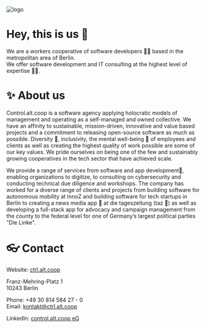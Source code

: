 ![logo](https://user-images.githubusercontent.com/82034619/158221988-b29d6751-013a-4700-b212-87b741f8b4bb.png)

# Hey, this is us 👋

We are a workers cooperative of software developers 👩‍💻  based in the metropolitan area of Berlin.\
We offer software development and IT consulting at the highest level of expertise 🧙‍♂️.

# ✨ About us  

Control.alt.coop is a software agency applying holocratic models of management and operating as a self-managed and owned collective. We have an affinity to sustainable, mission-driven, innovative and value based projects and a commitment to releasing open-source software as much as possible. Diversity 🌈, inclusivity, the mental well-being 🧘 of employees and clients as well as creating the highest quality of work possible are some of our key values. We pride ourselves on being one of the few and sustainably growing cooperatives in the tech sector that have achieved scale.

We provide a range of services from software and app development📱, enabling organizations to digitize, to consulting on cybersecurity and conducting technical due diligence and workshops. The company has worked for a diverse range of clients and projects from building software for autonomous mobility at InnoZ and building software for tech startups in Berlin to creating a news media app 📰 at die tageszeitung (taz 🐾)  as well as developing a full-stack app for advocacy and campaign management from the county to the federal level for one of Germany’s largest political parties "Die Linke".

# 👓 Contact

Website: [ctrl.alt.coop](https://ctrl.alt.coop/)

Franz-Mehring-Platz 1\
10243 Berlin

Phone: +49 30 814 584 27 - 0\
Email: kontakt@ctrl.alt.coop

LinkedIn: [control.alt.coop eG](https://www.linkedin.com/company/control-alt-coop-eg-i-g/)
